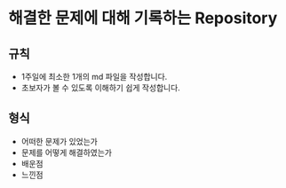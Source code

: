 # 해결한 문제에 대해 기록하는 Repository

## 규칙
- 1주일에 최소한 1개의 md 파일을 작성합니다.
- 초보자가 볼 수 있도록 이해하기 쉽게 작성합니다.

## 형식
- 어떠한 문제가 있었는가
- 문제를 어떻게 해결하였는가
- 배운점
- 느낀점
